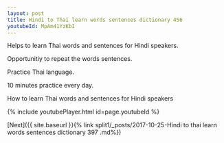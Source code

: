 ```yaml
---
layout: post
title: Hindi to Thai learn words sentences dictionary 456 
youtubeId: MpAm41YzKbI
---
```

 
 
Helps to learn Thai words and sentences for Hindi speakers.

Opportunitiy to repeat the words sentences. 

Practice Thai language. 
 
10 minutes practice every day. 
 
How to learn Thai words and sentences for Hindi speakers 
 
{% include youtubePlayer.html id=page.youtubeId %}
 
 
[Next]({{ site.baseurl }}{% link  split1/_posts/2017-10-25-Hindi to thai learn words sentences dictionary 397 .md%})
 
